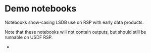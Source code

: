 # Demo notebooks

Notebooks show-casing LSDB use on RSP with early data products.

Note that these notebooks will not contain outputs, but should still
be runnable on USDF RSP.

* <placeholder>